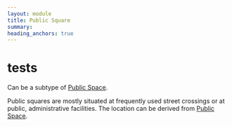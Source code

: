 ```yaml
---
layout: module
title: Public Square
summary: 
heading_anchors: true
---
```

# tests 
Can be a subtype of [Public Space]().

Public squares are mostly situated at frequently used street crossings or at public, administrative facilities. The location can be derived from [Public Space]().

